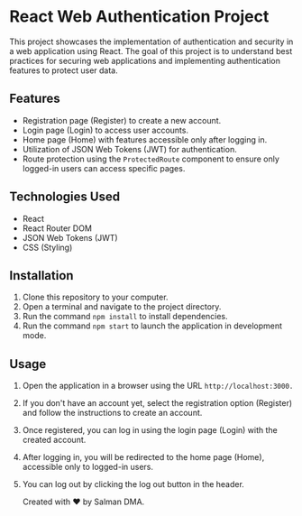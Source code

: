 # React Web Authentication Project

This project showcases the implementation of authentication and security in a web application using React. The goal of this project is to understand best practices for securing web applications and implementing authentication features to protect user data.

## Features

- Registration page (Register) to create a new account.
- Login page (Login) to access user accounts.
- Home page (Home) with features accessible only after logging in.
- Utilization of JSON Web Tokens (JWT) for authentication.
- Route protection using the `ProtectedRoute` component to ensure only logged-in users can access specific pages.

## Technologies Used

- React
- React Router DOM
- JSON Web Tokens (JWT)
- CSS (Styling)

## Installation

1. Clone this repository to your computer.
2. Open a terminal and navigate to the project directory.
3. Run the command `npm install` to install dependencies.
4. Run the command `npm start` to launch the application in development mode.

## Usage

1. Open the application in a browser using the URL `http://localhost:3000.`
2. If you don't have an account yet, select the registration option (Register) and follow the instructions to create an account.
3. Once registered, you can log in using the login page (Login) with the created account.
4. After logging in, you will be redirected to the home page (Home), accessible only to logged-in users.
5. You can log out by clicking the log out button in the header.

   Created with ❤ by Salman DMA.

